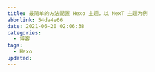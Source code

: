 ```yaml
---
title: 最简单的方法配置 Hexo 主题，以 NexT 主题为例
abbrlink: 54da4e66
date: 2021-06-20 02:06:38
categories:
  - 博客
tags:
  - Hexo
updated:
---
```

